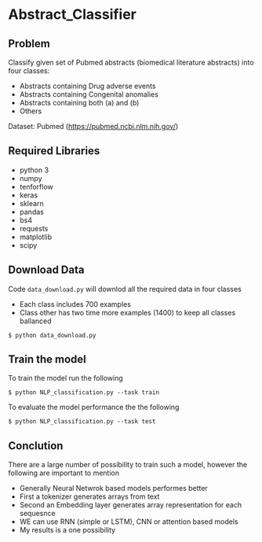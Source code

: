 # Abstract_Classifier

## Problem
Classify given set of Pubmed abstracts (biomedical literature abstracts) into four classes:
- Abstracts containing Drug adverse events
- Abstracts containing Congenital anomalies
- Abstracts containing both (a) and (b)
- Others

Dataset: Pubmed (https://pubmed.ncbi.nlm.nih.gov/)

## Required Libraries 
- python 3
- numpy 
- tenforflow
- keras
- sklearn
- pandas
- bs4
- requests
- matplotlib
- scipy

## Download Data
Code `data_download.py` will downlod all the required data in four classes
- Each class includes 700 examples
- Class other has two time more examples (1400) to keep all classes ballanced 
```
$ python data_download.py
```

## Train the model
To train the model run the following
```
$ python NLP_classification.py --task train
```
To evaluate the model performance the the following
```
$ python NLP_classification.py --task test
```
## Conclution 
There are a large number of possibility to train such a model, however the following are important to mention
- Generally Neural Netwrok based models performes better
- First a tokenizer generates arrays from text
- Second an Embedding layer generates array representation for each sequesnce 
- WE can use RNN (simple or LSTM), CNN or attention based models 
- My results is a one possibility

